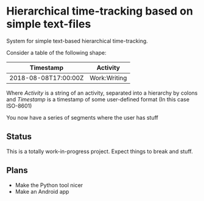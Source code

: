 Hierarchical time-tracking based on simple text-files
=====================================================

System for simple text-based hierarchical time-tracking.

Consider a table of the following shape:

| Timestamp            | Activity     |
|----------------------|--------------|
| 2018-08-08T17:00:00Z | Work:Writing |

Where *Activity* is a string of an activity, separated into a hierarchy by
colons and *Timestamp* is a timestamp of some user-defined format (In this case ISO-8601)

You now have a series of segments where the user has stuff

Status
------

This is a totally work-in-progress project. Expect things to break and stuff.


Plans
-----

- Make the Python tool nicer
- Make an Android app

